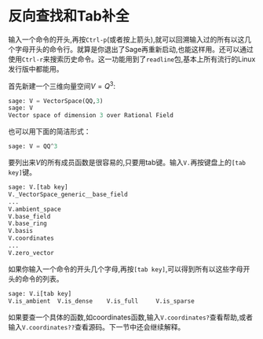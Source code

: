 反向查找和Tab补全 
===

输入一个命令的开头,再按`Ctrl-p`(或者按上箭头),就可以回溯输入过的所有以这几个字母开头的命令行。就算是你退出了Sage再重新启动,也能这样用。还可以通过使用`Ctrl-r`来搜索历史命令。这一功能用到了`readline`包,基本上所有流行的Linux发行版中都能用。

首先新建一个三维向量空间$V=Q^3$:
```py
sage: V = VectorSpace(QQ,3)
sage: V              
Vector space of dimension 3 over Rational Field
```


也可以用下面的简洁形式：
```py
sage: V = QQ^3
```

要列出来$V$的所有成员函数是很容易的,只要用tab键。输入`V.`再按键盘上的`[tab key]`键。
```py
sage: V.[tab key]
V._VectorSpace_generic__base_field
...
V.ambient_space
V.base_field
V.base_ring
V.basis
V.coordinates
...
V.zero_vector
```


如果你输入一个命令的开头几个字母,再按`[tab key]`,可以得到所有以这些字母开头的命令的列表。
```py
sage: V.i[tab key]
V.is_ambient  V.is_dense    V.is_full     V.is_sparse
```


如果要查一个具体的函数,如coordinates函数,输入`V.coordinates?`查看帮助,或者输入`V.coordinates??`查看源码。下一节中还会继续解释。